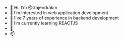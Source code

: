 - 👋 Hi, I’m @Gajendrakm
- 👀 I’m interested in web application development
- 🌱 I've 7 years of experience in backend development
- 🌱 I’m currently learning REACTJS
- 💞️
- 📫 

<!---
Gajendrakm/Gajendrakm is a ✨ special ✨ repository because its `README.md` (this file) appears on your GitHub profile.
You can click the Preview link to take a look at your changes.
--->
